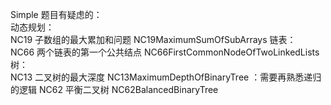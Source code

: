 Simple 题目有疑虑的：<br>
    动态规划：<br>
        NC19 子数组的最大累加和问题 NC19MaximumSumOfSubArrays
    链表：<br>
        NC66 两个链表的第一个公共结点 NC66FirstCommonNodeOfTwoLinkedLists
    树：<br>
        NC13 二叉树的最大深度 NC13MaximumDepthOfBinaryTree ：需要再熟悉递归的逻辑
        NC62 平衡二叉树      NC62BalancedBinaryTree